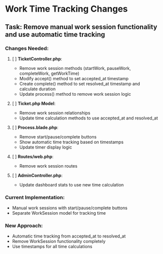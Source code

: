 # Work Time Tracking Changes

## Task: Remove manual work session functionality and use automatic time tracking

### Changes Needed:

1. [ ] **TicketController.php**:
   - Remove work session methods (startWork, pauseWork, completeWork, getWorkTime)
   - Modify accept() method to set accepted_at timestamp
   - Create complete() method to set resolved_at timestamp and calculate duration
   - Update process() method to remove work session logic

2. [ ] **Ticket.php Model**:
   - Remove work session relationships
   - Update time calculation methods to use accepted_at and resolved_at

3. [ ] **Process.blade.php**:
   - Remove start/pause/complete buttons
   - Show automatic time tracking based on timestamps
   - Update timer display logic

4. [ ] **Routes/web.php**:
   - Remove work session routes

5. [ ] **AdminController.php**:
   - Update dashboard stats to use new time calculation

### Current Implementation:
- Manual work sessions with start/pause/complete buttons
- Separate WorkSession model for tracking time

### New Approach:
- Automatic time tracking from accepted_at to resolved_at
- Remove WorkSession functionality completely
- Use timestamps for all time calculations
